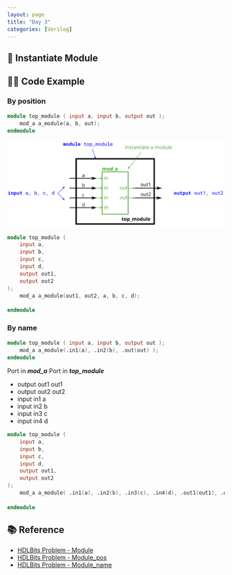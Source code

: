 ```yaml
---
layout: page
title: "Day 3"
categories: [Verilog]
---
```


## 📌 Instantiate Module

## 🧑‍💻 Code Example

### By position
```verilog
module top_module ( input a, input b, output out );
    mod_a a_module(a, b, out);
endmodule
```

![alt text](../assets/Modulepos.png)
```verilog
module top_module ( 
    input a, 
    input b, 
    input c,
    input d,
    output out1,
    output out2
);
    mod_a a_module(out1, out2, a, b, c, d);

endmodule
```

### By name
```verilog
module top_module ( input a, input b, output out );
    mod_a a_module(.in1(a), .in2(b), .out(out) );
endmodule
```

Port in ***mod_a***	Port in ***top_module***
- output out1	out1
- output out2	out2
- input in1	a
- input in2	b
- input in3	c
- input in4	d

```verilog
module top_module ( 
    input a, 
    input b, 
    input c,
    input d,
    output out1,
    output out2
);
    mod_a a_module( .in1(a), .in2(b), .in3(c), .in4(d), .out1(out1), .out2(out2) );

endmodule
```

## 📚 Reference
* [HDLBits Problem - Module](https://hdlbits.01xz.net/wiki/Module)
* [HDLBits Problem - Module_pos](https://hdlbits.01xz.net/wiki/Module_pos)
* [HDLBits Problem - Module_name](https://hdlbits.01xz.net/wiki/Module_name)